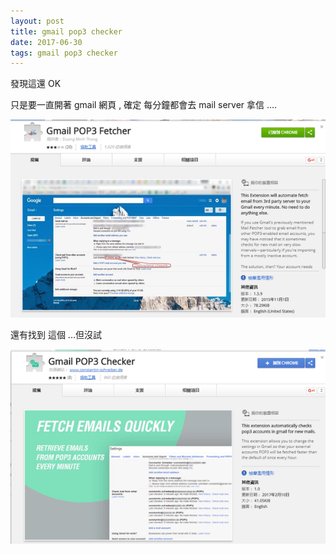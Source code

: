 ```yaml
---
layout: post
title: gmail pop3 checker
date: 2017-06-30
tags: gmail pop3 checker
---
```

發現這還 OK

只是要一直開著 gmail 網頁 , 確定 每分鐘都會去 mail server 拿信 ....

<img src="/images/posts/gmail_checker/p1.png">

還有找到 這個 ...但沒試

<img src="/images/posts/gmail_checker/p2.png">
